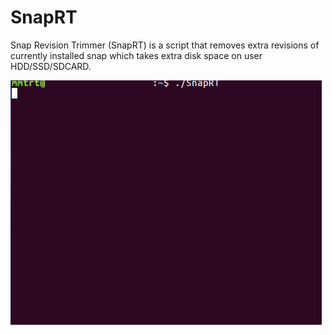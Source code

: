 # SnapRT
Snap Revision Trimmer (SnapRT) is a script that removes extra revisions of currently installed snap which takes extra disk space on user HDD/SSD/SDCARD.

![SnapRT](scriptview.gif?raw=true "SnapRT")